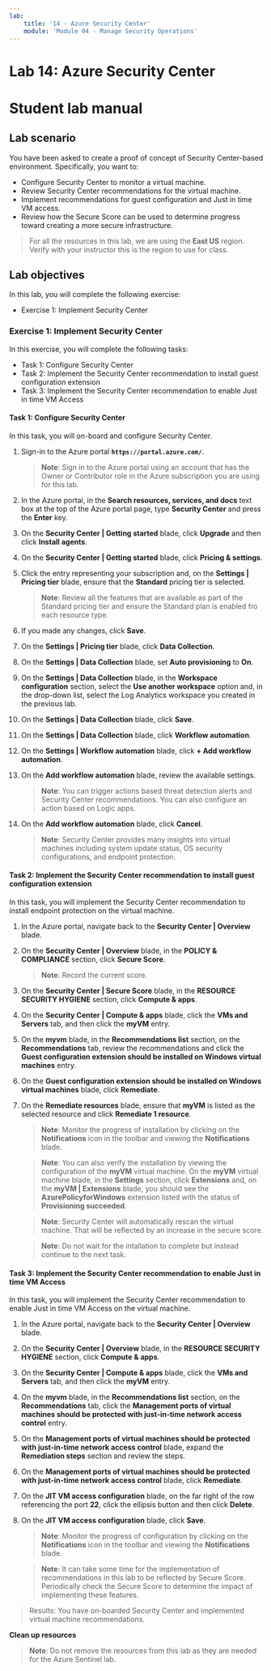 ```yaml
---
lab:
    title: '14 - Azure Security Center'
    module: 'Module 04 - Manage Security Operations'
---
```


# Lab 14: Azure Security Center
# Student lab manual

## Lab scenario

You have been asked to create a proof of concept of Security Center-based environment. Specifically, you want to:

- Configure Security Center to monitor a virtual machine.
- Review Security Center recommendations for the virtual machine.
- Implement recommendations for guest configuration and Just in time VM access. 
- Review how the Secure Score can be used to determine progress toward creating a more secure infrastructure.

> For all the resources in this lab, we are using the **East US** region. Verify with your instructor this is the region to use for class. 

## Lab objectives

In this lab, you will complete the following exercise:

- Exercise 1: Implement Security Center

### Exercise 1: Implement Security Center

In this exercise, you will complete the following tasks:

- Task 1: Configure Security Center
- Task 2: Implement the Security Center recommendation to install guest configuration extension
- Task 3: Implement the Security Center recommendation to enable Just in time VM Access

#### Task 1: Configure Security Center

In this task, you will on-board and configure Security Center.

1. Sign-in to the Azure portal **`https://portal.azure.com/`**.

    >**Note**: Sign in to the Azure portal using an account that has the Owner or Contributor role in the Azure subscription you are using for this lab.

1. In the Azure portal, in the **Search resources, services, and docs** text box at the top of the Azure portal page, type **Security Center** and press the **Enter** key.

1. On the **Security Center | Getting started** blade, click **Upgrade** and then click **Install agents**.
     
1. On the **Security Center | Getting started** blade, click **Pricing & settings**.

1. Click the entry representing your subscription and, on the **Settings | Pricing tier** blade, ensure that the **Standard** pricing tier is selected. 

    >**Note**: Review all the features that are available as part of the Standard pricing tier and ensure the Standard plan is enabled fro each resource type. 

1. If you made any changes, click **Save**.

1. On the **Settings | Pricing tier** blade, click **Data Collection**.

1. On the **Settings | Data Collection** blade, set **Auto provisioning** to **On**. 

1. On the **Settings | Data Collection** blade, in the **Workspace configuration** section, select the **Use another workspace** option and, in the drop-down list, select the Log Analytics workspace you created in the previous lab. 

1. On the **Settings | Data Collection** blade, click **Save**.

1. On the **Settings | Data Collection** blade, click **Workflow automation**.

1. On the **Settings | Workflow automation** blade, click **+ Add workflow automation**.

1. On the **Add workflow automation** blade, review the available settings. 

    >**Note**: You can trigger actions based threat detection alerts and Security Center recommendations. You can also configure an action based on Logic apps. 

1. On the **Add workflow automation** blade, click **Cancel**.

    >**Note**: Security Center provides many insights into virtual machines including system update status, OS security configurations, and endpoint protection.

#### Task 2: Implement the Security Center recommendation to install guest configuration extension

In this task, you will implement the Security Center recommendation to install endpoint protection on the virtual machine. 

1. In the Azure portal, navigate back to the **Security Center | Overview** blade. 

1. On the **Security Center | Overview** blade, in the **POLICY & COMPLIANCE** section, click **Secure Score**. 

    >**Note**: Record the current score.

1. On the **Security Center | Secure Score** blade, in the **RESOURCE SECURITY HYGIENE** section, click **Compute & apps**.

1. On the **Security Center | Compute & apps** blade, click the **VMs and Servers** tab, and then click the **myVM** entry.

1. On the **myvm** blade, in the **Recommendations list** section, on the **Recommendations** tab, review the recommendations and click the **Guest configuration extension should be installed on Windows virtual machines** entry.

1. On the **Guest configuration extension should be installed on Windows virtual machines** blade, click **Remediate**.

1. On the **Remediate resources** blade, ensure that **myVM** is listed as the selected resource and click **Remediate 1 resource**.

    >**Note**: Monitor the progress of installation by clicking on the **Notifications** icon in the toolbar and viewing the **Notifications** blade. 

    >**Note**: You can also verify the installation by viewing the configuration of the **myVM** virtual machine. On the **myVM** virtual machine blade, in the **Settings** section, click **Extensions** and, on the **myVM | Extensions** blade, you should see the **AzurePolicyforWindows** extension listed with the status of **Provisioning succeeded**.

    >**Note**: Security Center will automatically rescan the virtual machine. That will be reflected by an increase in the secure score.

    >**Note**: Do not wait for the intallation to complete but instead continue to the next task. 

#### Task 3: Implement the Security Center recommendation to enable Just in time VM Access

In this task, you will implement the Security Center recommendation to enable Just in time VM Access on the virtual machine. 

1. In the Azure portal, navigate back to the **Security Center | Overview** blade. 

1. On the **Security Center | Overview** blade, in the **RESOURCE SECURITY HYGIENE** section, click **Compute & apps**.

1. On the **Security Center | Compute & apps** blade, click the **VMs and Servers** tab, and then click the **myVM** entry.

1. On the **myvm** blade, in the **Recommendations list** section, on the **Recommendations** tab, click the **Management ports of virtual machines should be protected with just-in-time network access control** entry.

1. On the **Management ports of virtual machines should be protected with just-in-time network access control** blade, expand the **Remediation steps** section and review the steps. 

1. On the **Management ports of virtual machines should be protected with just-in-time network access control** blade, click **Remediate**.

1. On the **JIT VM access configuration** blade, on the far right of the row referencing the port **22**, click the ellipsis button and then click **Delete**.

1. On the **JIT VM access configuration** blade, click **Save**.

    >**Note**: Monitor the progress of configuration by clicking on the **Notifications** icon in the toolbar and viewing the **Notifications** blade. 

    >**Note**: It can take some time for the implementation of recommendations in this lab to be reflected by Secure Score. Periodically check the Secure Score to determine the impact of implementing these features. 

> Results: You have on-boarded Security Center and implemented virtual machine recommendations. 

**Clean up resources**

>**Note**: Do not remove the resources from this lab as they are needed for the Azure Sentinel lab.
